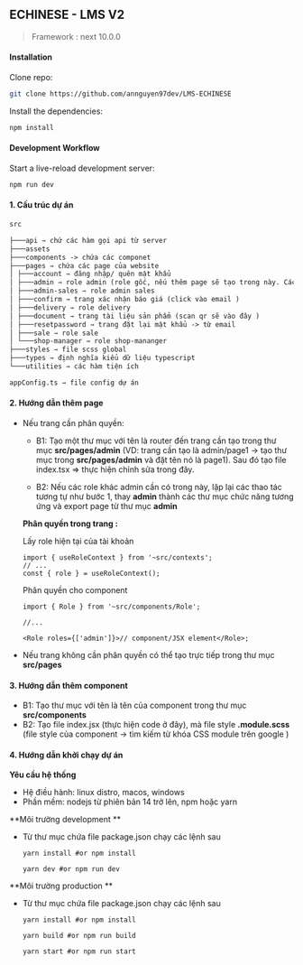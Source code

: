 ## ECHINESE - LMS V2

> Framework : next 10.0.0

#### Installation

Clone repo:

```sh
git clone https://github.com/annguyen97dev/LMS-ECHINESE
```

Install the dependencies:

```sh
npm install
```

#### Development Workflow

Start a live-reload development server:

```sh
npm run dev
```

#### 1. Cấu trúc dự án

```markdown
src

├───api ⇾ chứ các hàm gọi api từ server
├───assets
├───components -> chứa các componet
├───pages ⇾ chứa các page của website
│ ├───account ⇾ đăng nhập/ quên mật khẩu
│ ├───admin ⇾ role admin (role gốc, nếu thêm page sẽ tạo trong này. Các role khác có page này sẽ export từ đây ra)
│ ├───admin-sales ⇾ role admin sales
│ ├───confirm ⇾ trang xác nhận báo giá (click vào email )
│ ├───delivery ⇾ role delivery
│ ├───document ⇾ trang tài liệu sản phẩm (scan qr sẽ vào đây )
│ ├───resetpassword ⇾ trang đặt lại mật khẩu -> từ email
│ ├───sale ⇾ role sale
│ └───shop-manager ⇾ role shop-mananger
├───styles ⇾ file scss global
├───types ⇾ định nghĩa kiểu dữ liệu typescript
└───utilities ⇾ các hàm tiện ích

appConfig.ts ⇾ file config dự án
```

#### 2. Hướng dẫn thêm page

-   Nếu trang cần phân quyền:

    -   B1: Tạo một thư mục với tên là router đến trang cần tạo trong thư mục **src/pages/admin** (VD: trang cần tạo là admin/page1 -> tạo thư mục trong **src/pages/admin** và đặt tên nó là page1). Sau đó tạo file index.tsx => thực hiện chỉnh sửa trong đây.

    -   B2: Nếu các role khác admin cần có trong này, lặp lại các thao tác tương tự như bước 1, thay **admin** thành các thư mục chức năng tương ứng và export page từ thư mục **admin**

    **Phân quyền trong trang :**

    Lấy role hiện tại của tài khoản

    ```tsx
    import { useRoleContext } from '~src/contexts';
    // ...
    const { role } = useRoleContext();
    ```

    Phân quyền cho component

    ```tsx
    import { Role } from '~src/components/Role';

    //...

    <Role roles={['admin']}>// component/JSX element</Role>;
    ```

-   Nếu trang không cần phân quyền có thể tạo trực tiếp trong thư mục **src/pages**

#### 3. Hướng dẫn thêm component

-   B1: Tạo thư mục với tên là tên của component trong thư mục **src/components**
-   B2: Tạo file index.jsx (thực hiện code ở đây), mà file style **<name>.module.scss** (file style của component -> tìm kiếm từ khóa CSS module trên google )

#### 4. Hướng dẫn khởi chạy dự án

**Yêu cầu hệ thống**

-   Hệ điều hành: linux distro, macos, windows
-   Phần mềm: nodejs từ phiên bản 14 trở lên, npm hoặc yarn

**Môi trường development **

-   Từ thư mục chứa file package.json chạy các lệnh sau

    ```shell
    yarn install #or npm install

    yarn dev #or npm run dev
    ```

**Môi trường production **

-   Từ thư mục chứa file package.json chạy các lệnh sau

    ```shell
    yarn install #or npm install

    yarn build #or npm run build

    yarn start #or npm run start
    ```
